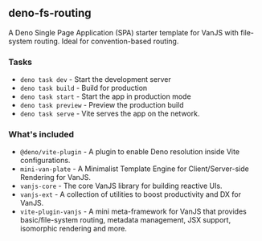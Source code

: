 ## deno-fs-routing

A Deno Single Page Application (SPA) starter template for VanJS with file-system routing. Ideal for convention-based routing.


### Tasks

* `deno task dev` - Start the development server
* `deno task build` - Build for production
* `deno task start` - Start the app in production mode
* `deno task preview` - Preview the production build
* `deno task serve` - Vite serves the app on the network.


### What's included

* `@deno/vite-plugin` - A plugin to enable Deno resolution inside Vite configurations.
* `mini-van-plate` - A Minimalist Template Engine for Client/Server-side Rendering for VanJS.
* `vanjs-core` - The core VanJS library for building reactive UIs.
* `vanjs-ext` - A collection of utilities to boost productivity and DX for VanJS.
* `vite-plugin-vanjs` - A mini meta-framework for VanJS that provides basic/file-system routing, metadata management, JSX support, isomorphic rendering and more.
